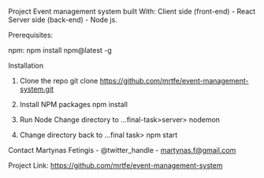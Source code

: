 Project Event management system built With:
Client side (front-end) - React
Server side (back-end) - Node js.

Prerequisites:

npm:
npm install npm@latest -g

Installation

1. Clone the repo
   git clone https://github.com/mrtfe/event-management-system.git

2. Install NPM packages
   npm install

3. Run Node
   Change directory to ...final-task>server>
   nodemon

4. Change directory back to ...final task>
   npm start

Contact
Martynas Fetingis - @twitter_handle - martynas.f@gmail.com

Project Link: https://github.com/mrtfe/event-management-system
